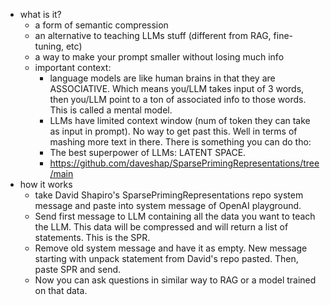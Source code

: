   * what is it?
    * a form of semantic compression
    * an alternative to teaching LLMs stuff (different from RAG, fine-tuning, etc)
    * a way to make your prompt smaller without losing much info
    * important context:
      * language models are like human brains in that they are ASSOCIATIVE. Which means you/LLM takes input of 3 words, then you/LLM point to a ton of associated info to those words. This is called a mental model.
      * LLMs have limited context window (num of token they can take as input in prompt). No way to get past this. Well in terms of mashing more text in there. There is something you can do tho:
      * The best superpower of LLMs: LATENT SPACE. 
      * https://github.com/daveshap/SparsePrimingRepresentations/tree/main
  * how it works
    * take David Shapiro's SparsePrimingRepresentations repo system message and paste into system message of OpenAI playground.
    * Send first message to LLM containing all the data you want to teach the LLM. This data will be compressed and will return a list of statements. This is the SPR.
    * Remove old system message and have it as empty. New message starting with unpack statement from David's repo pasted. Then, paste SPR and send.
    * Now you can ask questions in similar way to RAG or a model trained on that data.